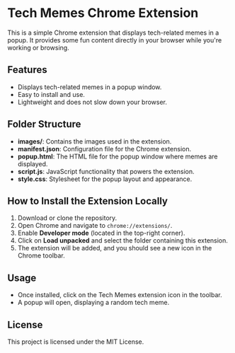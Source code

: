 # Tech Memes Chrome Extension

This is a simple Chrome extension that displays tech-related memes in a popup. It provides some fun content directly in your browser while you're working or browsing.

## Features
- Displays tech-related memes in a popup window.
- Easy to install and use.
- Lightweight and does not slow down your browser.

## Folder Structure
- **images/**: Contains the images used in the extension.
- **manifest.json**: Configuration file for the Chrome extension.
- **popup.html**: The HTML file for the popup window where memes are displayed.
- **script.js**: JavaScript functionality that powers the extension.
- **style.css**: Stylesheet for the popup layout and appearance.

## How to Install the Extension Locally
1. Download or clone the repository.
2. Open Chrome and navigate to `chrome://extensions/`.
3. Enable **Developer mode** (located in the top-right corner).
4. Click on **Load unpacked** and select the folder containing this extension.
5. The extension will be added, and you should see a new icon in the Chrome toolbar.

## Usage
- Once installed, click on the Tech Memes extension icon in the toolbar.
- A popup will open, displaying a random tech meme.

## License
This project is licensed under the MIT License.

